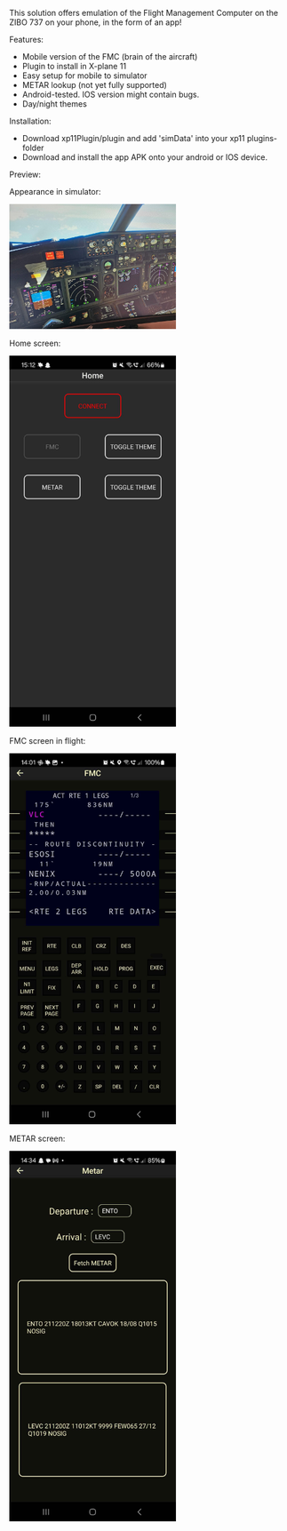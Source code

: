 This solution offers emulation of the Flight Management Computer on the ZIBO 737 on your phone, in the form of an app!


Features:
- Mobile version of the FMC (brain of the aircraft)
- Plugin to install in X-plane 11
- Easy setup for mobile to simulator
- METAR lookup (not yet fully supported)
- Android-tested. IOS version might contain bugs.
- Day/night themes

Installation:

- Download xp11Plugin/plugin and add 'simData' into your xp11 plugins-folder
- Download and install the app APK onto your android or IOS device.

Preview:


Appearance in simulator:

<a href="previewImgs/zibo737cockpit.jpeg">
  <img src="previewImgs/zibo737cockpit.jpeg" alt="The Zibo 737 cockpit" width="300"/>
</a>

Home screen:

<a href="previewImgs/homeScreen_disconnected.jpg">
  <img src="previewImgs/homeScreen_disconnected.jpg" alt="Home screen disconnected" width="300"/>
</a>

FMC screen in flight: 

<a href="previewImgs/fmc_connected_night.jpg">
  <img src="previewImgs/fmc_connected_night.jpg" alt="FMC screen in flight" width="300"/>
</a>

METAR screen: 

<a href="previewImgs/metarScreen.jpg">
  <img src="previewImgs/metarScreen.jpg" alt="Metar screen" width="300"/>
</a>


